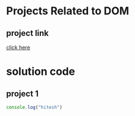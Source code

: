 # Projects Related to DOM
## project link
[click here](https://github.com/engineersabir)
# solution code
## project 1

``` javascript
console.log("hitesh")


```
